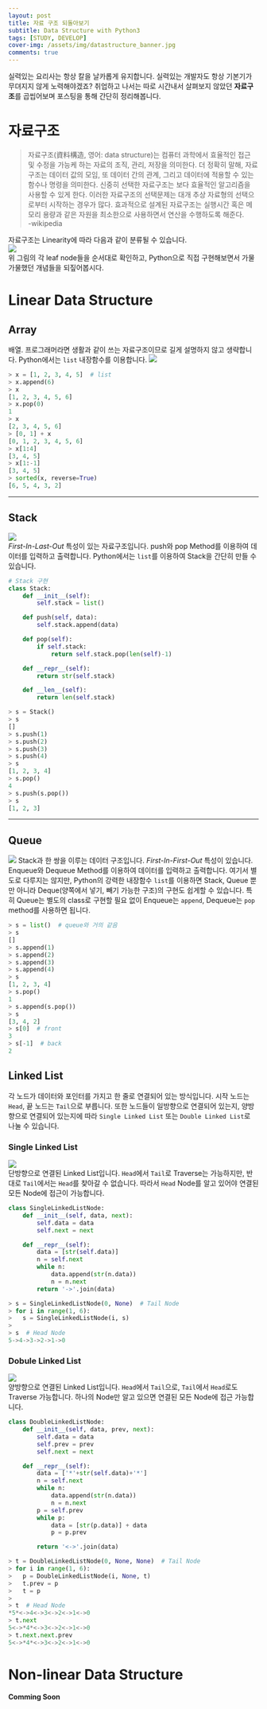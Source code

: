```yaml
---
layout: post
title: 자료 구조 되돌아보기
subtitle: Data Structure with Python3
tags: [STUDY, DEVELOP]
cover-img: /assets/img/datastructure_banner.jpg
comments: true
---
```


실력있는 요리사는 항상 칼을 날카롭게 유지합니다. 실력있는 개발자도 항상 기본기가 무뎌지지 않게 노력해야겠죠? 취업하고 나서는 따로 시간내서 살펴보지 않았던 **자료구조**를 곱씹어보며 포스팅을 통해 간단히 정리해봅니다.

# 자료구조  
> 자료구조(資料構造, 영어: data structure)는 컴퓨터 과학에서 효율적인 접근 및 수정을 가능케 하는 자료의 조직, 관리, 저장을 의미한다. 더 정확히 말해, 자료 구조는 데이터 값의 모임, 또 데이터 간의 관계, 그리고 데이터에 적용할 수 있는 함수나 명령을 의미한다. 신중히 선택한 자료구조는 보다 효율적인 알고리즘을 사용할 수 있게 한다. 이러한 자료구조의 선택문제는 대개 추상 자료형의 선택으로부터 시작하는 경우가 많다. 효과적으로 설계된 자료구조는 실행시간 혹은 메모리 용량과 같은 자원을 최소한으로 사용하면서 연산을 수행하도록 해준다.  
> -wikipedia

자료구조는 Linearity에 따라 다음과 같이 분류될 수 있습니다.  
![](https://www.dropbox.com/s/r6iykcm5uyc17k1/dataStructure.png?raw=1)  
위 그림의 각 leaf node들을 순서대로 확인하고, Python으로 직접 구현해보면서 가물가물했던 개념들을 되짚어봅시다.

# Linear Data Structure   
## Array  
배열. 프로그래머라면 생활과 같이 쓰는 자료구조이므로 길게 설명하지 않고 생략합니다.  Python에서는 `list` 내장함수를 이용합니다.
![](https://www.dropbox.com/s/ahkyt3orqvvges9/array.jpg?raw=1)  

```python
> x = [1, 2, 3, 4, 5]  # list
> x.append(6)
> x
[1, 2, 3, 4, 5, 6]
> x.pop(0)
1
> x
[2, 3, 4, 5, 6]
> [0, 1] + x
[0, 1, 2, 3, 4, 5, 6]
> x[1:4]
[3, 4, 5]
> x[1:-1]
[3, 4, 5]
> sorted(x, reverse=True)
[6, 5, 4, 3, 2]
```

---

## Stack  
![](https://www.dropbox.com/s/196z8tpwsomjxz1/stack.png?raw=1)  
_First-In-Last-Out_ 특성이 있는 자료구조입니다. push와 pop Method를 이용하여 데이터를 입력하고 출력합니다.  Python에서는 `list`를 이용하여 Stack을 간단히 만들 수 있습니다. 

```Python
# Stack 구현 
class Stack:
    def __init__(self):
        self.stack = list()

    def push(self, data):
        self.stack.append(data)

    def pop(self):
        if self.stack:
            return self.stack.pop(len(self)-1)

    def __repr__(self):
        return str(self.stack)

    def __len__(self):
        return len(self.stack)
```
```python
> s = Stack()
> s
[]
> s.push(1)
> s.push(2)
> s.push(3)
> s.push(4)
> s
[1, 2, 3, 4]
> s.pop()
4
> s.push(s.pop())
> s
[1, 2, 3]
```

---

## Queue

![](https://www.dropbox.com/s/ztar5b1ctv4r7oj/queue.png?raw=1)
Stack과 한 쌍을 이루는 데이터 구조입니다. _First-In-First-Out_ 특성이 있습니다. Enqueue와 Dequeue Method를 이용하여 데이터를 입력하고 출력합니다. 여기서 별도로 다루지는 않지만, Python의 강력한 내장함수 `list`를 이용하면 Stack, Queue 뿐만 아니라 Deque(양쪽에서 넣기, 빼기 가능한 구조)의 구현도 쉽게할 수 있습니다. 특히 Queue는 별도의 class로 구현할 필요 없이 Enqueue는 `append`, Dequeue는 `pop` method를 사용하면 됩니다.

```python
> s = list()  # queue와 거의 같음
> s
[]
> s.append(1)
> s.append(2)
> s.append(3)
> s.append(4)
> s
[1, 2, 3, 4]
> s.pop()
1
> s.append(s.pop())
> s
[3, 4, 2]
> s[0]  # front
3
> s[-1]  # back
2
```

## Linked List

각 노드가 데이터와 포인터를 가지고 한 줄로 연결되어 있는 방식입니다. 시작 노드는 `Head`, 끝 노드는 `Tail`으로 부릅니다. 또한 노드들이 일방향으로 연결되어 있는지, 양방향으로 연결되어 있는지에 따라 `Single Linked List` 또는 `Double Linked List`로 나눌 수 있습니다.

### Single Linked List
![](https://www.dropbox.com/s/6oeedhpc45vycog/singly-linked-list.png?raw=1)  
단방향으로 연결된 Linked List입니다. `Head`에서 `Tail`로 Traverse는 가능하지만, 반대로 `Tail`에서는 `Head`를 찾아갈 수 없습니다. 따라서 `Head` Node를 알고 있어야 연결된 모든 Node에 접근이 가능합니다.

```Python
class SingleLinkedListNode:
    def __init__(self, data, next):
        self.data = data
        self.next = next

    def __repr__(self):
        data = [str(self.data)]
        n = self.next
        while n:
            data.append(str(n.data))
            n = n.next
        return '->'.join(data)
```  
```python
> s = SingleLinkedListNode(0, None)  # Tail Node
> for i in range(1, 6):
>   s = SingleLinkedListNode(i, s)
>
> s  # Head Node
5->4->3->2->1->0
```  

### Dobule Linked List
![](https://www.dropbox.com/s/dumumzrz5cd3zhy/doubly-linked-list.png?raw=1)  
양방향으로 연결된 Linked List입니다. `Head`에서 `Tail`으로, `Tail`에서 `Head`로도 Traverse 가능합니다. 하나의 Node만 알고 있으면 연결된 모든 Node에 접근 가능합니다.

```Python
class DoubleLinkedListNode:
    def __init__(self, data, prev, next):
        self.data = data
        self.prev = prev
        self.next = next

    def __repr__(self):
        data = ['*'+str(self.data)+'*']
        n = self.next
        while n:
            data.append(str(n.data))
            n = n.next
        p = self.prev
        while p:
            data = [str(p.data)] + data
            p = p.prev

        return '<->'.join(data)
```  
```python
> t = DoubleLinkedListNode(0, None, None)  # Tail Node
> for i in range(1, 6):
>   p = DoubleLinkedListNode(i, None, t)
>   t.prev = p
>   t = p
>
> t  # Head Node
*5*<->4<->3<->2<->1<->0
> t.next
5<->*4*<->3<->2<->1<->0
> t.next.next.prev
5<->*4*<->3<->2<->1<->0
```  

# Non-linear Data Structure  
__Comming Soon__
